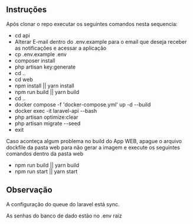 ## Instruções

Após clonar o repo executar os seguintes comandos nesta sequencia:

- cd api
- Alterar E-mail dentro do .env.example para o email que deseja receber as notificações e acessar a aplicação
- cp .env.example .env
- composer install
- php artisan key:generate
- cd ..
- cd web
- npm install || yarn install
- npm run build || yarn build
- cd ..
- docker compose -f 'docker-compose.yml' up -d --build
- docker exec -it laravel-api --bash
- php artisan optimize:clear
- php artisan migrate --seed
- exit
  
Caso aconteça algum problema no build do App WEB, apague o arquivo dockfile da pasta web para não gerar a imagem e execute os seguintes comandos dentro da pasta web

- npm run build || yarn build
- npm run start || yarn start


## Observação

A configuração do queue do laravel está sync.

As senhas do banco de dado estão no .env raiz
